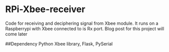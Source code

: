 # RPi-Xbee-receiver
Code for receiving and deciphering signal from Xbee module. It runs on a Raspberrypi with Xbee connected to is Rx port.
Blog post for this project will come later

##Dependency
Python Xbee library, Flask, PySerial
